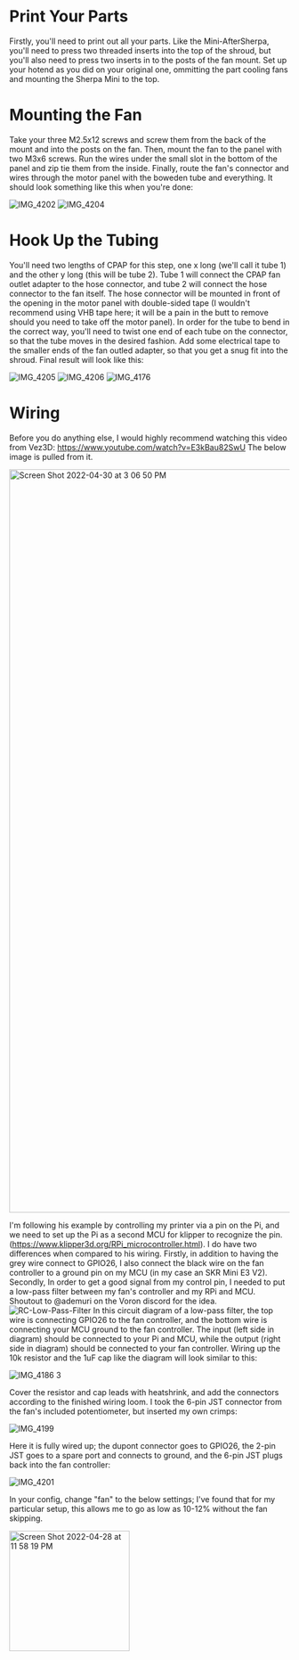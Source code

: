 # Print Your Parts
Firstly, you'll need to print out all your parts. Like the Mini-AfterSherpa, you'll need to press two threaded inserts into the top of the shroud, but you'll also need to press two inserts in to the posts of the fan mount. Set up your hotend as you did on your original one, ommitting the part cooling fans and mounting the Sherpa Mini to the top. 

# Mounting the Fan
Take your three M2.5x12 screws and screw them from the back of the mount and into the posts on the fan. Then, mount the fan to the panel with two M3x6 screws. Run the wires under the small slot in the bottom of the panel and zip tie them from the inside. Finally, route the fan's connector and wires through the motor panel with the boweden tube and everything. It should look something like this when you're done:

![IMG_4202](https://user-images.githubusercontent.com/93737816/166125307-f4efa567-0cfe-4296-bb0e-34fc8cb27dda.JPG)
![IMG_4204](https://user-images.githubusercontent.com/93737816/166125303-e32165b5-f81a-4c79-b4bc-82e06df6600d.JPG)


# Hook Up the Tubing
You'll need two lengths of CPAP for this step, one x long (we'll call it tube 1) and the other y long (this will be tube 2). Tube 1 will connect the CPAP fan outlet adapter to the hose connector, and tube 2 will connect the hose connector to the fan itself. The hose connector will be mounted in front of the opening in the motor panel with double-sided tape (I wouldn't recommend using VHB tape here; it will be a pain in the butt to remove should you need to take off the motor panel). In order for the tube to bend in the correct way, you'll need to twist one end of each tube on the connector, so that the tube moves in the desired fashion. Add some electrical tape to the smaller ends of the fan outled adapter, so that you get a snug fit into the shroud. Final result will look like this:

![IMG_4205](https://user-images.githubusercontent.com/93737816/166125676-aac620ad-7a52-4bb0-99d7-344b151d18c4.JPG)
![IMG_4206](https://user-images.githubusercontent.com/93737816/166125679-ff2c3d28-6510-479c-8f33-5d99993d7767.JPG)
![IMG_4176](https://user-images.githubusercontent.com/93737816/166125730-5c5238b4-60d7-4f31-9bed-a2c7e861b78b.JPG)


# Wiring
Before you do anything else, I would highly recommend watching this video from Vez3D: https://www.youtube.com/watch?v=E3kBau82SwU
The below image is pulled from it.

<img width="1334" alt="Screen Shot 2022-04-30 at 3 06 50 PM" src="https://user-images.githubusercontent.com/93737816/166124166-685a0327-5af3-42d9-935c-29a4c3455579.png">


I'm following his example by controlling my printer via a pin on the Pi, and we need to set up the Pi as a second MCU for klipper to recognize the pin. (https://www.klipper3d.org/RPi_microcontroller.html). I do have two differences when compared to his wiring. Firstly, in addition to having the grey wire connect to GPIO26, I also connect the black wire on the fan controller to a ground pin on my MCU (in my case an SKR Mini E3 V2). 
Secondly, In order to get a good signal from my control pin, I needed to put a low-pass filter between my fan's controller and my RPi and MCU. Shoutout to @ademuri on the Voron discord for the idea.
![RC-Low-Pass-Filter](https://user-images.githubusercontent.com/93737816/166124358-5a75a4ce-446e-4044-aa16-12f0d58c5985.png)
In this circuit diagram of a low-pass filter, the top wire is connecting GPIO26 to the fan controller, and the bottom wire is connecting your MCU ground to the fan controller. The input (left side in diagram) should be connected to your Pi and MCU, while the output (right side in diagram) should be connected to your fan controller. Wiring up the 10k resistor and the 1uF cap like the diagram will look similar to this:

![IMG_4186 3](https://user-images.githubusercontent.com/93737816/166124846-36db728c-7955-4b6a-9fbf-baaf72c8e721.JPG)

Cover the resistor and cap leads with heatshrink, and add the connectors according to the finished wiring loom. I took the 6-pin JST connector from the fan's included potentiometer, but inserted my own crimps:

![IMG_4199](https://user-images.githubusercontent.com/93737816/166125031-1123b220-4155-49a9-a44d-e925de431653.JPG)

Here it is fully wired up; the dupont connector goes to GPIO26, the 2-pin JST goes to a spare port and connects to ground, and the 6-pin JST plugs back into the fan controller:

![IMG_4201](https://user-images.githubusercontent.com/93737816/166125167-22911d3c-5f96-422b-882c-b67940304e25.JPG)


In your config, change "fan" to the below settings; I've found that for my particular setup, this allows me to go as low as 10-12% without the fan skipping.

<img width="216" alt="Screen Shot 2022-04-28 at 11 58 19 PM" src="https://user-images.githubusercontent.com/93737816/165898117-19b03a1c-e4a8-4704-80c5-b39b65fa33c3.png">
